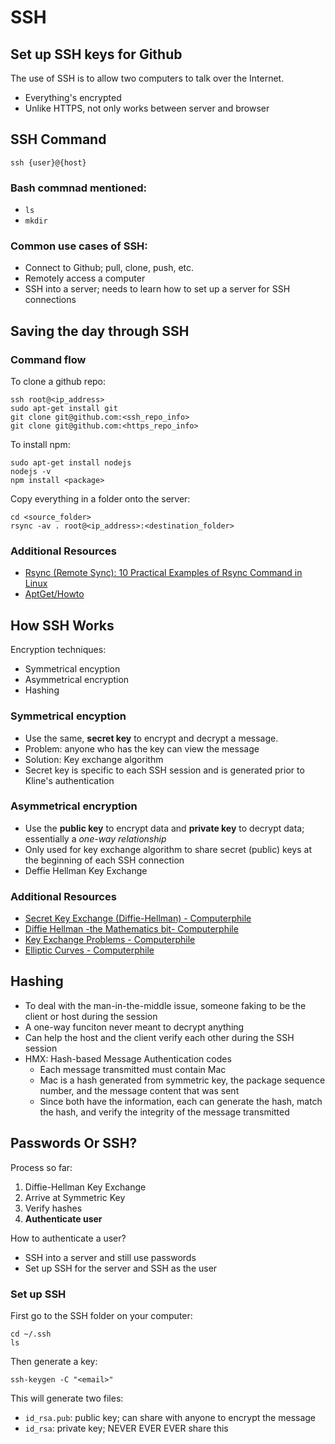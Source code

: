 # SSH

## Set up SSH keys for Github

The use of SSH is to allow two computers to talk over the Internet.

* Everything's encrypted
* Unlike HTTPS, not only works between server and browser

## SSH Command

```{bash}
ssh {user}@{host}
```

### Bash commnad mentioned:

* `ls`
* `mkdir`

### Common use cases of SSH:

* Connect to Github; pull, clone, push, etc.
* Remotely access a computer
* SSH into a server; needs to learn how to set up a server for SSH connections

## Saving the day through SSH

### Command flow

To clone a github repo:

```{bash}
ssh root@<ip_address>
sudo apt-get install git
git clone git@github.com:<ssh_repo_info>
git clone git@github.com:<https_repo_info>
```

To install npm:

```{bash}
sudo apt-get install nodejs
nodejs -v
npm install <package>
```

Copy everything in a folder onto the server:

```{bash}
cd <source_folder>
rsync -av . root@<ip_address>:<destination_folder>
```

### Additional Resources

* [Rsync (Remote Sync): 10 Practical Examples of Rsync Command in Linux](https://www.tecmint.com/rsync-local-remote-file-synchronization-commands/)
* [AptGet/Howto](https://help.ubuntu.com/community/AptGet/Howto)

## How SSH Works

Encryption techniques:

* Symmetrical encyption
* Asymmetrical encryption
* Hashing

### Symmetrical encyption

* Use the same, **secret key** to encrypt and decrypt a message.
* Problem: anyone who has the key can view the message
* Solution: Key exchange algorithm
* Secret key is specific to each SSH session and is generated prior to Kline's authentication

### Asymmetrical encryption

* Use the **public key** to encrypt data and **private key** to decrypt data; essentially a *one-way relationship*
* Only used for key exchange algorithm to share secret (public) keys at the beginning of each SSH connection
* Deffie Hellman Key Exchange

### Additional Resources

* [Secret Key Exchange (Diffie-Hellman) - Computerphile](https://www.youtube.com/watch?v=NmM9HA2MQGI)
* [Diffie Hellman -the Mathematics bit- Computerphile](https://www.youtube.com/watch?v=Yjrfm_oRO0w)
* [Key Exchange Problems - Computerphile](https://www.youtube.com/watch?v=vsXMMT2CqqE)
* [Elliptic Curves - Computerphile](https://www.youtube.com/watch?v=NF1pwjL9-DE)

## Hashing

* To deal with the man-in-the-middle issue, someone faking to be the client or host during the session
* A one-way funciton never meant to decrypt anything
* Can help the host and the client verify each other during the SSH session
* HMX: Hash-based Message Authentication codes
  * Each message transmitted must contain Mac
  * Mac is a hash generated from symmetric key, the package sequence number, and the message content that was sent
  * Since both have the information, each can generate the hash, match the hash, and verify the integrity of the message transmitted


## Passwords Or SSH?

Process so far:

1. Diffie-Hellman Key Exchange
2. Arrive at Symmetric Key
3. Verify hashes
4. **Authenticate user**

How to authenticate a user?

* SSH into a server and still use passwords
* Set up SSH for the server and SSH as the user

### Set up SSH

First go to the SSH folder on your computer:

```{bash}
cd ~/.ssh
ls
```

Then generate a key:

```{bash}
ssh-keygen -C "<email>"
```

This will generate two files:

* `id_rsa.pub`: public key; can share with anyone to encrypt the message
* `id_rsa`: private key; NEVER EVER EVER share this

